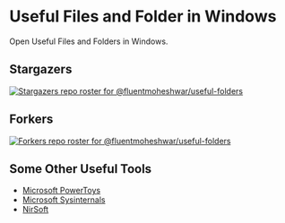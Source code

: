 # Useful Files and Folder in Windows

Open Useful Files and Folders in Windows.

## Stargazers

[![Stargazers repo roster for @fluentmoheshwar/useful-folders](https://reporoster.com/stars/dark/fluentmoheshwar/useful-folders)](https://github.com/fluentmoheshwar/useful-folders/stargazers)

## Forkers

[![Forkers repo roster for @fluentmoheshwar/useful-folders](https://reporoster.com/forks/dark/fluentmoheshwar/useful-folders)](https://github.com/fluentmoheshwar/useful-folders/network/members)

## Some Other Useful Tools

- [Microsoft PowerToys](https://github.com/microsoft/PowerToys)
- [Microsoft Sysinternals](https://docs.microsoft.com/en-us/sysinternals/downloads)
- [NirSoft](https://www.nirsoft.net)
